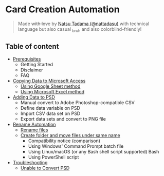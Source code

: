# Card Creation Automation

> Made ~~with love~~ by [Natsu Tadama (@nattadasu)](https://myanimelist.net/profile/nattadasu) with technical language but also casual <sub>bruh</sub> and also colorblind-friendly!

## Table of content

* [Prerequisites](prerequisites/readme.md)
  * Getting Started
  * Disclaimer
  * FAQ
* [Copying Data to Microsoft Access](copy_data/readme.md)
  * [Using Google Sheet method](copy_data/google_sheet.md)
  * [Using Microsoft Excel method](copy_data/office_excel.md)
* [Adding Data to PSD](data_input/readme.md)
  * Manual convert to Adobe Photoshop-compatible CSV
  * Define data variable on PSD
  * Import CSV data set on PSD
  * Export data sets and convert to PNG file
* [Rename Automation](rename/readme.md)
  * [Rename files](rename/file_rename/readme.md)
  * [Create folder and move files under same name](rename/create_folder/readme.md)
    * Compatibility notice (comparison)
    * Using Windows' Command Prompt batch file
    * Using Linux/macOS (or any Bash shell script supported) Bash
    * Using PowerShell script
* [Troubleshooting](troubleshooting/readme.md)
  * [Unable to Convert PSD](troubleshooting/photoshop/cant_export.md)